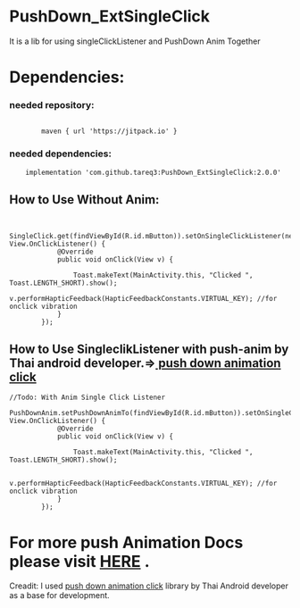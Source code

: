 # PushDown_ExtSingleClick
It is a lib for using singleClickListener and PushDown Anim Together 
# Dependencies:

### needed repository:
```

        maven { url 'https://jitpack.io' }
```
### needed dependencies:
```
    implementation 'com.github.tareq3:PushDown_ExtSingleClick:2.0.0'
```


## How to Use Without Anim:
```

        SingleClick.get(findViewById(R.id.mButton)).setOnSingleClickListener(new View.OnClickListener() {
            @Override
            public void onClick(View v) {

                Toast.makeText(MainActivity.this, "Clicked ", Toast.LENGTH_SHORT).show();
                  v.performHapticFeedback(HapticFeedbackConstants.VIRTUAL_KEY); //for onclick vibration
            }
        });
```

## How to Use SingleclikListener with push-anim by Thai android developer.=>[ push down animation click](https://github.com/TheKhaeng/pushdown-anim-click?utm_source=android-arsenal.com&utm_medium=referral&utm_campaign=6821)
```
//Todo: With Anim Single Click Listener
        PushDownAnim.setPushDownAnimTo(findViewById(R.id.mButton)).setOnSingleClickListener(new View.OnClickListener() {
            @Override
            public void onClick(View v) {

                Toast.makeText(MainActivity.this, "Clicked ", Toast.LENGTH_SHORT).show();
                
                    v.performHapticFeedback(HapticFeedbackConstants.VIRTUAL_KEY); //for onclick vibration
            }
        });
```
# For more push Animation Docs please visit [ HERE](https://github.com/TheKhaeng/pushdown-anim-click?utm_source=android-arsenal.com&utm_medium=referral&utm_campaign=6821) .


Creadit: 
I used [ push down animation click](https://github.com/TheKhaeng/pushdown-anim-click?utm_source=android-arsenal.com&utm_medium=referral&utm_campaign=6821)  library by Thai Android developer as a base for development.
